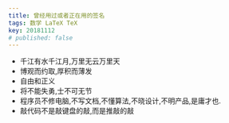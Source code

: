 ```yaml
---
title: 曾经用过或者正在用的签名
tags: 数学 LaTeX TeX
key: 20181112
# published: false
---
```

* 千江有水千江月,万里无云万里天
* 博观而约取,厚积而薄发
* 自由和正义
* 将不能失勇,士不可无节
* 程序员不修电脑,不写文档,不懂算法,不晓设计,不明产品,是庸才也.
* 敲代码不是敲键盘的敲,而是推敲的敲